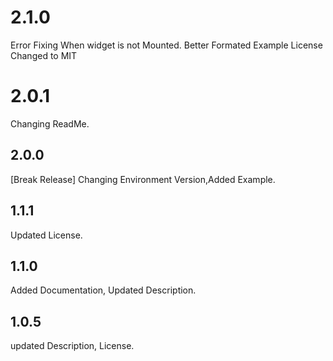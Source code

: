# 2.1.0

Error Fixing When widget is not Mounted.
Better Formated Example
License Changed to MIT

# 2.0.1

Changing ReadMe.

## 2.0.0

[Break Release] Changing Environment Version,Added Example.

## 1.1.1

Updated License.

## 1.1.0

Added Documentation, Updated Description.

## 1.0.5

updated Description, License.
